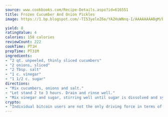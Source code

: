 ```yaml
---
source: www.cookbooks.com/Recipe-Details.aspx?id=616551
title: Frozen Cucumber And Onion Pickles
image: https://1.bp.blogspot.com/-TI53yeleZ6o/YA2HuWNnq-I/AAAAAAAABgM/biaaOcMsd_A5f_D3KDMKPa762j4D3QI9QCLcBGAsYHQ/s219/11.png

yield: 8
ratingValue: 4
calories: 158 calories
reviewCount: 222
cookTime: PT1H
prepTime: PT31M
ingredients:
- "2 qt. unpeeled, thinly sliced cucumbers"
- "2 onions, sliced"
- "2 Tbsp. salt"
- "1 c. vinegar"
- "1 1/2 c. sugar"
directions:
- "Mix cucumbers, onions and salt."
- "Let stand 2 to 3 hours. Drain and rinse well."
- "Mix vinegar and sugar, stirring well until sugar is dissolved and syrup is thin."
crypto:
- "Individual bitcoin users are not the only driving force in terms of securing the bitcoin network."
---
```

